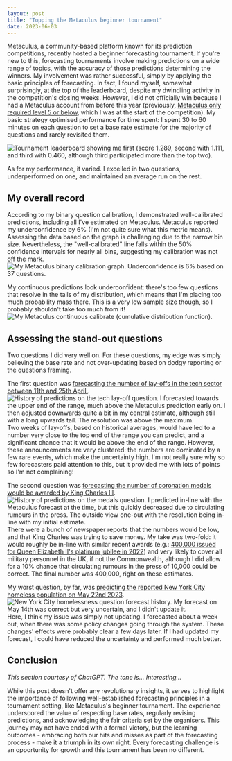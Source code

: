 ```yaml
---
layout: post
title: "Topping the Metaculus beginner tournament"
date: 2023-06-03
---
```



Metaculus, a community-based platform known for its prediction competitions, recently hosted a beginner forecasting tournament. If you're new to this, forecasting tournaments involve making predictions on a wide range of topics, with the accuracy of those predictions determining the winners.
My involvement was rather successful, simply by applying the basic principles of forecasting.
In fact, I found myself, somewhat surprisingly, at the top of the leaderboard, despite my dwindling activity in the competition's closing weeks.
However, I did not officially win because I had a Metaculus account from before this year (previously, [Metaculus only required level 5 or below](https://www.metaculus.com/questions/15087/metaculus-beginners-on-points-leaderboard/), which I was at the start of the competition).
My basic strategy optimised performance for time spent: I spent 30 to 60 minutes on each question to set a base rate estimate for the majority of questions and rarely revisited them.

![Tournament leaderboard showing me first (score 1.289, second with 1.111, and third with 0.460, although third participated more than the top two).]({{site.baseurl}}/images/Metaculus-beginner-tournament/Pasted%20image%2020230729102847.png)

As for my performance, it varied. I excelled in two questions, underperformed on one, and maintained an average run on the rest.

## My overall record

According to my binary question calibration, I demonstrated well-calibrated predictions, including all I've estimated on Metaculus.
Metaculus reported my underconfidence by 6% (I'm not quite sure what this metric means).
Assessing the data based on the graph is challenging due to the narrow bin size.
Nevertheless, the "well-calibrated" line falls within the 50% confidence intervals for nearly all bins, suggesting my calibration was not off the mark.
![My Metaculus binary calibration graph. Underconfidence is 6% based on 37 questions.]({{site.baseurl}}/images/Metaculus-beginner-tournament/Pasted%20image%2020230729105651.png)

My continuous predictions look underconfident: there's too few questions that resolve in the tails of my distribution, which means that I'm placing too much probability mass there.
This is a very low sample size though, so I probably shouldn't take too much from it!
![My Metaculus continuous calibrate (cumulative distribution function).]({{site.baseurl}}/images/Metaculus-beginner-tournament/Pasted%20image%2020230729105918.png)

## Assessing the stand-out questions

Two questions I did very well on.
For these questions, my edge was simply believing the base rate and not over-updating based on dodgy reporting or the questions framing.

The first question was [forecasting the number of lay-offs in the tech sector between 11th and 25th April.](https://www.metaculus.com/questions/15854/how-many-2023-tech-layoffs-by-april-25th/).
![History of predictions on the tech lay-off question. I forecasted towards the upper end of the range, much above the Metaculus prediction early on. I then adjusted downwards quite a bit in my central estimate, although still with a long upwards tail. The resolution was above the maximum.]({{site.baseurl}}/images/Metaculus-beginner-tournament/Pasted%20image%2020230729132102.png)
Two weeks of lay-offs, based on historical averages, would have led to a number very close to the top end of the range you can predict, and a significant chance that it would be above the end of the range.
However, these announcements are very clustered: the numbers are dominated by a few rare events, which make the uncertainty high.
I'm not really sure why so few forecasters paid attention to this, but it provided me with lots of points so I'm not complaining!

The second question was [forecasting the number of coronation medals would be awarded by King Charles III](https://www.metaculus.com/questions/16529/king-charles-iii-coronation-medals/).
![History of predictions on the medals question. I predicted in-line with the Metaculus forecast at the time, but this quickly decreased due to circulating rumours in the press. The outside view one-out with the resolution being in-line with my initial estimate.]({{site.baseurl}}/images/Metaculus-beginner-tournament/Pasted%20image%2020230729114600.png)
There were a bunch of newspaper reports that the numbers would be low, and that King Charles was trying to save money.
My take was two-fold: it would roughly be in-line with similar recent awards (e.g.: [400,000 issued for Queen Elizabeth II's platinum jubilee in 2022](https://en.wikipedia.org/wiki/Queen_Elizabeth_II_Platinum_Jubilee_Medal))  and very likely to cover all military personnel in the UK, if not the Commonwealth, although I did allow for a 10% chance that circulating rumours in the press of 10,000 could be correct.
The final number was 400,000, right on these estimates.

My worst question, by far, was [predicting the reported New York City homeless population on May 22nd 2023](https://www.metaculus.com/questions/17089/nyc-shelter-population-on-52223/).
![New York City homelessness question forecast history. My forecast on May 14th was correct but very uncertain, and I didn't update it.]({{site.baseurl}}/images/Metaculus-beginner-tournament/Pasted%20image%2020230729132251.png)
Here, I think my issue was simply not updating.
I forecasted about a week out, when there was some policy changes going through the system.
These changes' effects were probably clear a few days later.
If I had updated my forecast, I could have reduced the uncertainty and performed much better.

## Conclusion

_This section courtesy of ChatGPT. The tone is... Interesting..._

While this post doesn't offer any revolutionary insights, it serves to highlight the importance of following well-established forecasting principles in a tournament setting, like Metaculus's beginner tournament. The experience underscored the value of respecting base rates, regularly revising predictions, and acknowledging the fair criteria set by the organisers. This journey may not have ended with a formal victory, but the learning outcomes - embracing both our hits and misses as part of the forecasting process - make it a triumph in its own right. Every forecasting challenge is an opportunity for growth and this tournament has been no different.
